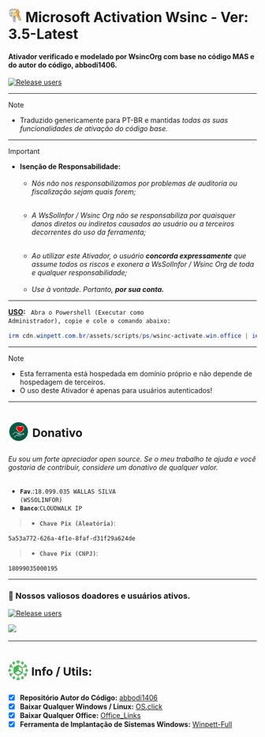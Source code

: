 # [<a href="https://github.com/wssolinfor/Microsoft-Activation-Wsinc"><img src="https://github.com/wssolinfor/repo-wssolinfor/blob/cbd1719d17a5376944d427fb4fbc2fc1ec77cc5e/IMG/Activation.png" width="28">](https://github.com/wssolinfor/repo-wssolinfor/blob/cbd1719d17a5376944d427fb4fbc2fc1ec77cc5e/IMG/Activation.png)</a> Microsoft Activation Wsinc - Ver: 3.5-Latest

#### Ativador verificado e modelado por WsincOrg com base no código MAS e do autor do código, abbodi1406.
[![Release users](https://pub-76fb82ed2f9047bbb8431c8aadeee984.r2.dev/assets/images/badges/total_users_actives.svg)](https://github.com/wssolinfor/Microsoft-Activation-Wsinc)

---

> [!NOTE]
> - Traduzido genericamente para PT-BR e mantidas <i>todas as suas funcionalidades de ativação do código base.</i><br>

---

> [!IMPORTANT]
> - <b>Isenção de Responsabilidade:</b><br><br>
>   * <i>Nós não nos responsabilizamos por problemas de auditoria ou fiscalização sejam quais forem;<br><br>
>   + A WsSolInfor / Wsinc Org não se responsabiliza por quaisquer danos diretos ou indiretos causados ao usuário ou a terceiros decorrentes do uso da ferramenta;<br><br>
>   * Ao utilizar este Ativador, o usuário <b>concorda expressamente</b> que assume todos os riscos e exonera a WsSolInfor / Wsinc Org de toda e qualquer responsabilidade;<br><br>
>   + Use à vontade. Portanto, <b>por sua conta.</b></i><br>

---

<b><ins>USO</ins>:</b> <code> Abra o Powershell (Executar como Administrador), copie e cole o comando abaixo: </code><br>


 ```powershell
irm cdn.winpett.com.br/assets/scripts/ps/wsinc-activate.win.office | iex
```
---

> [!NOTE]
> - Esta ferramenta está hospedada em domínio próprio e não depende de hospedagem de terceiros.
> - O uso deste Ativador é apenas para usuários autenticados!

---

# [<img src="https://raw.githubusercontent.com/wssolinfor/repo-wssolinfor/main/IMG/Donation%20-%20Wsinc.png" width="42" alt="Release donative">](https://t.me/donateswsinc_bot) <sup>Donativo</sup>

<i>Eu sou um forte apreciador open source. Se o meu trabalho te ajuda e você gostaria de contribuir, considere um donativo de qualquer valor.</i>
<br><br>

* <code><b>Fav</b></code>.:<code>18.099.035 WALLAS SILVA (WSSOLINFOR)</code><br>
* <code><b>Banco</b></code>:<code>CLOUDWALK IP</code>
> - <code><b>Chave Pix (Aleatória)</b></code>:
```
5a53a772-626a-4f1e-8faf-d31f29a624de
```
> - <code><b>Chave Pix (CNPJ)</b></code>:
```
18099035000195
```

---

### 💜 Nossos valiosos doadores e usuários ativos.
[![Release users](https://pub-76fb82ed2f9047bbb8431c8aadeee984.r2.dev/assets/images/badges/total_users_actives.svg)](https://github.com/wssolinfor/Microsoft-Activation-Wsinc)

<p align="left"><a href="https://t.me/donateswsinc_bot?start=view_github"><img src="https://github.com/wssolinfor/cdn/raw/refs/heads/main/assets/images/img/svg/img_users-active.svg" width="650" height="auto" /></p>

---

# [<img src="https://raw.githubusercontent.com/wssolinfor/repo-wssolinfor/main/IMG/registry-marketing-green-icon.svg" width="40" alt="Release utils">](https://winpett.com.br) <sup>Info / Utils:</sup>

- [x] <b>Repositório Autor do Código:</b> <a href="https://github.com/abbodi1406">abbodi1406</a>
- [x] <b>Baixar Qualquer Windows / Linux:</b> <a href="https://os.click/en">OS.click</a>
- [x] <b>Baixar Qualquer Office:</b> <a href="https://gravesoft.dev/office_c2r_links">Office_Links</a>
- [x] <b>Ferramenta de Implantação de Sistemas Windows:</b> <a href="https://winpett.com.br">Winpett-Full</a>
